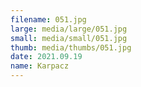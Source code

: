 ```yaml
---
filename: 051.jpg
large: media/large/051.jpg
small: media/small/051.jpg
thumb: media/thumbs/051.jpg
date: 2021.09.19
name: Karpacz
---
```

